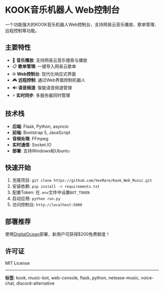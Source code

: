 # KOOK音乐机器人 Web控制台

一个功能强大的KOOK音乐机器人Web控制台，支持网易云音乐播放、歌单管理、远程控制等功能。

## 主要特性

- 🎵 **音乐播放**: 支持网易云音乐搜索与播放
- 📋 **歌单管理**: 一键导入网易云歌单
- 🌐 **Web控制台**: 现代化响应式界面
- 🎮 **远程控制**: 通过Web界面控制机器人
- 🔊 **语音频道**: 智能语音频道管理
- ⚡ **实时同步**: 多服务器同时管理

## 技术栈

- **后端**: Flask, Python, asyncio
- **前端**: Bootstrap 5, JavaScript
- **音频处理**: FFmpeg
- **实时通信**: Socket.IO
- **部署**: 支持Windows和Ubuntu

## 快速开始

1. 克隆项目: `git clone https://github.com/VexMare/Kook_Web_Music.git`
2. 安装依赖: `pip install -r requirements.txt`
3. 配置Token: 在`.env`文件中设置`BOT_TOKEN`
4. 启动应用: `python run.py`
5. 访问控制台: `http://localhost:5000`

## 部署推荐

使用[DigitalOcean](https://m.do.co/c/8dcaa780cb2f)部署，新用户可获得$200免费额度！

## 许可证

MIT License

---

**标签**: kook, music-bot, web-console, flask, python, netease-music, voice-chat, discord-alternative
